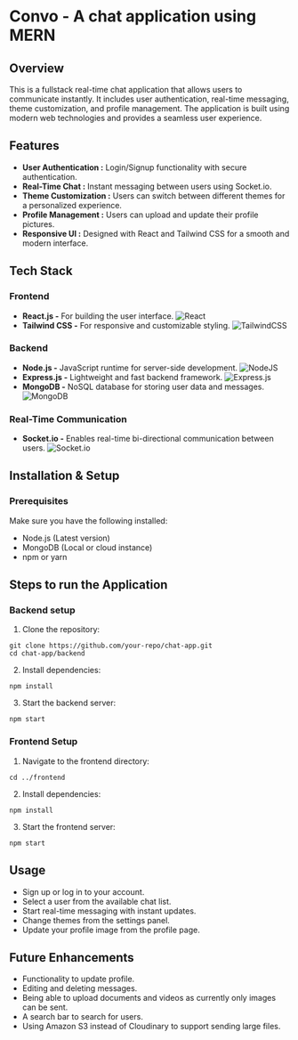 # Convo - A chat application using MERN

## Overview
This is a fullstack real-time chat application that allows users to communicate instantly. It includes user authentication, real-time messaging, theme customization, and profile management. The application is built using modern web technologies and provides a seamless user experience.
## Features
- **User Authentication :** Login/Signup functionality with secure authentication.
- **Real-Time Chat :** Instant messaging between users using Socket.io.
- **Theme Customization :** Users can switch between different themes for a personalized experience.
- **Profile Management :** Users can upload and update their profile pictures.
- **Responsive UI :** Designed with React and Tailwind CSS for a smooth and modern interface.

## Tech Stack

### **Frontend**

- **React.js -** For building the user interface. ![React](https://img.shields.io/badge/react-%2320232a.svg?style=for-the-badge&logo=react&logoColor=%2361DAFB)
- **Tailwind CSS -** For responsive and customizable styling. ![TailwindCSS](https://img.shields.io/badge/tailwindcss-%2338B2AC.svg?style=for-the-badge&logo=tailwind-css&logoColor=white)

### **Backend**
- **Node.js -** JavaScript runtime for server-side development. ![NodeJS](https://img.shields.io/badge/node.js-6DA55F?style=for-the-badge&logo=node.js&logoColor=white)
- **Express.js -** Lightweight and fast backend framework. ![Express.js](https://img.shields.io/badge/express.js-%23404d59.svg?style=for-the-badge&logo=express&logoColor=%2361DAFB)
- **MongoDB -** NoSQL database for storing user data and messages. ![MongoDB](https://img.shields.io/badge/MongoDB-%234ea94b.svg?style=for-the-badge&logo=mongodb&logoColor=white)

### **Real-Time Communication**
- **Socket.io -** Enables real-time bi-directional communication between users. ![Socket.io](https://img.shields.io/badge/Socket.io-black?style=for-the-badge&logo=socket.io&badgeColor=010101)

## Installation & Setup

### Prerequisites
Make sure you have the following installed:

- Node.js (Latest version)
- MongoDB (Local or cloud instance)
- npm or yarn

## Steps to run the Application
### Backend setup

1. Clone the repository:
```
git clone https://github.com/your-repo/chat-app.git
cd chat-app/backend
```

2. Install dependencies:
```
npm install
```

3. Start the backend server:
```
npm start
```

### Frontend Setup

1. Navigate to the frontend directory:
```
cd ../frontend
```
2. Install dependencies:
```
npm install
```
3. Start the frontend server:
```
npm start
```

## Usage
- Sign up or log in to your account.
- Select a user from the available chat list.
- Start real-time messaging with instant updates.
- Change themes from the settings panel.
- Update your profile image from the profile page.

## Future Enhancements
- Functionality to update profile.
- Editing and deleting messages.
- Being able to upload documents and videos as currently only images can be sent.
- A search bar to search for users.
- Using Amazon S3 instead of Cloudinary to support sending large files.






